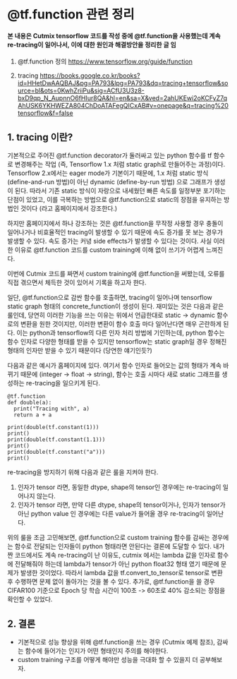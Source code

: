 # @tf.function 관련 정리 

#### 본 내용은 Cutmix tensorflow 코드를 작성 중에 @tf.function을 사용했는데 계속 re-tracing이 일어나서, 이에 대한 원인과 해결방안을 정리한 글 임 

1. @tf.function 정의
https://www.tensorflow.org/guide/function

2. tracing
https://books.google.co.kr/books?id=HHetDwAAQBAJ&pg=PA793&lpg=PA793&dq=tracing+tensorflow&source=bl&ots=0KwhZriiPu&sig=ACfU3U3z8-bxD9qp_N_AupnnO6fHIur8QA&hl=en&sa=X&ved=2ahUKEwi2oKCFyZ7qAhUSK6YKHWEZA804ChDoATAFegQICxAB#v=onepage&q=tracing%20tensorflow&f=false

## 1. tracing 이란?
기본적으로 주어진 @tf.function decorator가 둘러싸고 있는 python 함수를 tf 함수로 변경해주는 작업 (즉, Tensorflow 1.x 처럼 static graph로 만들어주는 과정)이다. 
Tensorflow 2.x에서는 eager mode가 기본이기 때문에, 1.x 처럼 static 방식 (define-and-run 방법)이 아닌 dynamic (define-by-run 방법) 으로 그래프가 생성이 된다. 따라서 기존 static 방식이
자랑으로 내세웠던 빠른 속도를 일정부분 포기하는 단점이 있었고, 이를 극복하는 방법으로 @tf.function으로 static의 장점을 유지하는 방법인 것이다 (라고 홈페이지에서 강조한다.)

하지만 홈페이지에서 하나 강조하는 것은 @tf.function을 무작정 사용할 경우 충돌이 일어나거나 비효율적인 tracing이 발생할 수 있기 때문에 속도 증가를 못 보는 경우가 발생할 수 있다. 속도 증가는 커녕 side effects가 발생할 수 있다는 것이다. 사실 이러한 이유로 @tf.function 코드를 custom training에 이해 없이 쓰기가 어렵게 느껴진다.

이번에 Cutmix 코드를 짜면서 custom training에 @tf.function을 써봤는데, 오류를 직접 겪으면서 체득한 것이 있어서 기록을 하고자 한다.

일단,  @tf.function으로 감싼 함수를 호출하면, tracing이 일어나며 tensorflow static graph 형태의 concrete_function이 생성이 된다. 재미있는 것은 다음과 같은 룰인데, 당연히 이러한 기능을 쓰는 이유는 위에서 언급한대로 static -> dynamic 함수로의 변환을 원한 것이지만, 이러한 변환이 함수 호출 마다 일어난다면 매우 곤란하게 된다. 이는 python과 tensorflow의 다른 인자 처리 방법에 기인하는데, python 함수는 함수 인자로 다양한 형태를 받을 수 있지만 tensorflow는 static graph일 경우 정해진 형태의 인자만 받을 수 있기 때문이다 (당연한 얘기인듯?)

다음과 같은 예시가 홈페이지에 있다. 여기서 함수 인자로 들어오는 값의 형태가 계속 바뀌기 때문에 (integer -> float -> string), 함수는 호출 시마다 새로 static 그래프를 생성하는 re-tracing을 일으키게 된다. 

```
@tf.function
def double(a):
  print("Tracing with", a)
  return a + a

print(double(tf.constant(1)))
print()
print(double(tf.constant(1.1)))
print()
print(double(tf.constant("a")))
print()
```

re-tracing을 방지하기 위해 다음과 같은 룰을 지켜야 한다.

1. 인자가 tensor 라면, 동일한 dtype, shape의 tensor인 경우에는 re-tracing이 일어나지 않는다.
2. 인자가 tensor 라면, 만약 다른 dtype, shape의 tensor이거나, 인자가 tensor가 아닌 python value 인 경우에는 다른 value가 들어올 경우 re-tracing이 일어난다. 

위의 룰을 조금 고민해보면, @tf.function으로 custom training 함수를 감싸는 경우에는 함수로 전달되는 인자들이 python 형태라면 안된다는 결론에 도달할 수 있다. 내가 짠 코드에서도 계속 re-tracing이 난 이유도, cutmix 에서는 lambda 값을 인자로 함수에 전달해줘야 하는데 lambda가 tensor가 아닌 python float32 형태 였기 때문에 문제가 발생한 것이었다. 따라서 lambda 값을 tf.convert_to_tensor로 tensor로 변환 후 수행하면 문제 없이 돌아가는 것을 볼 수 있다. 추가로, @tf.function을 쓸 경우 CIFAR100 기준으로 Epoch 당 학습 시간이 100초 -> 60초로 40% 감소되는 장점을 확인할 수 있었다.


## 2. 결론
- 기본적으로 성능 향상을 위해 @tf.function을 쓰는 경우 (Cutmix 예제 참조), 감싸는 함수에 들어가는 인지가 어떤 형태인지 주의를 해야한다.
- custom training 구조를 어떻게 해야만 성능을 극대화 할 수 있을지 더 공부해보자.
